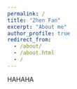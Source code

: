 ```yaml
---
permalink: /
title: "Zhen Fan"
excerpt: "About me"
author_profile: true
redirect_from: 
  - /about/
  - /about.html
  - /
---
```

HAHAHA
